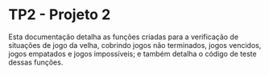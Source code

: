 # TP2 - Projeto 2

Esta documentação detalha as funções criadas para a verificação de situações de
jogo da velha, cobrindo jogos não terminados, jogos vencidos, jogos empatados e
jogos impossíveis; e também detalha o código de teste dessas funções.
